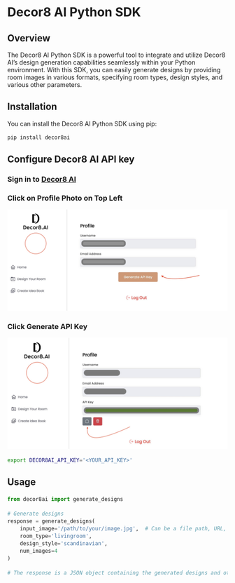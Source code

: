 # Decor8 AI Python SDK

## Overview

The Decor8 AI Python SDK is a powerful tool to integrate and utilize Decor8 AI’s design generation capabilities seamlessly within your Python environment. With this SDK, you can easily generate designs by providing room images in various formats, specifying room types, design styles, and various other parameters.

## Installation

You can install the Decor8 AI Python SDK using pip:

```bash
pip install decor8ai
```

## Configure Decor8 AI API key

### Sign in to [Decor8 AI](https://prod-app.decor8.ai)

### Click on Profile Photo on Top Left

![Navigate To Generate API Key](media/step_1.jpg)

### Click Generate API Key
![Generate API Key](media/step_2.jpg)

```bash
export DECOR8AI_API_KEY='<YOUR_API_KEY>'
```

## Usage

```python
from decor8ai import generate_designs

# Generate designs
response = generate_designs(
    input_image='/path/to/your/image.jpg',  # Can be a file path, URL, or binary data
    room_type='livingroom',
    design_style='scandinavian',
    num_images=4
)

# The response is a JSON object containing the generated designs and other information.
```
